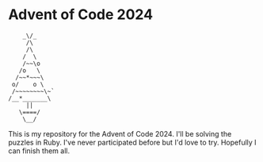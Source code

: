 # Advent of Code 2024

```
    _\/_
     /\
     /\
    /  \
    /~~\o
   /o   \
  /~~*~~~\
 o/    o \
 /~~~~~~~~\~`
/__*_______\
     ||
   \====/
    \__/
```

This is my repository for the Advent of Code 2024. I'll be solving the puzzles
in Ruby. I've never participated before but I'd love to try. Hopefully I can
finish them all.
